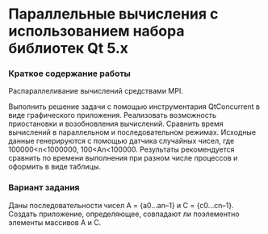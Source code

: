 Параллельные вычисления с использованием набора библиотек Qt 5.x
======

### Краткое содержание работы

Распараллеливание вычислений средствами MPI.

Выполнить решение задачи с помощью инструментария QtConcurrent в виде графического приложения. Реализовать возможность приостановки и возобновления вычислений. Сравнить время вычислений в параллельном и последовательном режимах.
Исходные данные генерируются с помощью датчика случайных чисел, где 100000<n<1000000,  100<An<100000. Результаты рекомендуется сравнить по времени выполнения  при разном числе процессов и оформить в виде таблицы.

### Вариант задания

Даны последовательности чисел А = {а0…аn–1} и С = {с0…сn–1}. Создать приложение, определяющее, совпадают ли поэлементно элементы массивов А и С.

